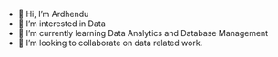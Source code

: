 - 👋 Hi, I’m Ardhendu
- 👀 I’m interested in Data
- 🌱 I’m currently learning Data Analytics and Database Management
- 💞️ I’m looking to collaborate on data related work.
<!---
ardhendushekhar28/ardhendushekhar28 is a ✨ special ✨ repository because its `README.md` (this file) appears on your GitHub profile.
You can click the Preview link to take a look at your changes.
--->
